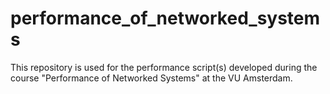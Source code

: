 performance_of_networked_systems
================================

This repository is used for the performance script(s) developed during the course "Performance of Networked Systems" at the VU Amsterdam.
